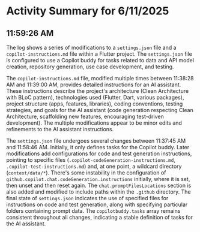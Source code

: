 # Activity Summary for 6/11/2025

## 11:59:26 AM
The log shows a series of modifications to a `settings.json` file and a `copilot-instructions.md` file within a Flutter project.  The `settings.json` file is configured to use a Copilot buddy for tasks related to data and API model creation, repository generation, use case development, and testing.


The  `copilot-instructions.md` file, modified multiple times between 11:38:28 AM and 11:39:00 AM, provides detailed instructions for an AI assistant.  These instructions describe the project's architecture (Clean Architecture with BLoC pattern), technologies used (Flutter, Dart, various packages), project structure (apps, features, libraries), coding conventions, testing strategies, and goals for the AI assistant (code generation respecting Clean Architecture, scaffolding new features, encouraging test-driven development).  The multiple modifications appear to be minor edits and refinements to the AI assistant instructions.


The `settings.json` file undergoes several changes between 11:37:45 AM and 11:58:46 AM.  Initially, it only defines tasks for the Copilot buddy.  Later modifications add configurations for code and test generation instructions, pointing to specific files (`.copilot-codeGeneration-instructions.md`, `.copilot-test-instructions.md`) and, at one point, a wildcard directory (`context/data/*`). There's some instability in the configuration of `github.copilot.chat.codeGeneration.instructions` initially, where it is set, then unset and then reset again. The `chat.promptFilesLocations` section is also added and modified to include paths within the `.github` directory.  The final state of `settings.json` indicates the use of specified files for instructions on code and test generation, along with specifying particular folders containing prompt data.  The `copilotbuddy.tasks` array remains consistent throughout all changes, indicating a stable definition of tasks for the AI assistant.
